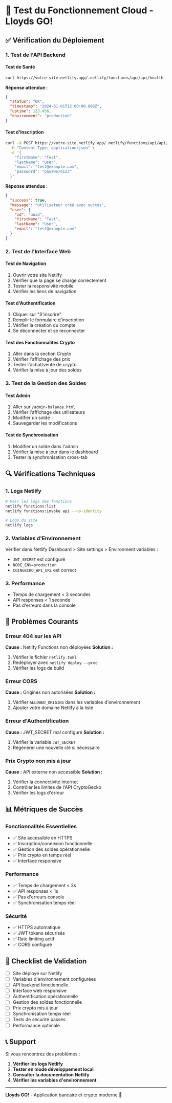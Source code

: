 # 🧪 Test du Fonctionnement Cloud - Lloyds GO!

## ✅ Vérification du Déploiement

### 1. **Test de l'API Backend**

#### Test de Santé
```bash
curl https://votre-site.netlify.app/.netlify/functions/api/api/health
```

**Réponse attendue :**
```json
{
  "status": "OK",
  "timestamp": "2024-01-01T12:00:00.000Z",
  "uptime": 123.456,
  "environment": "production"
}
```

#### Test d'Inscription
```bash
curl -X POST https://votre-site.netlify.app/.netlify/functions/api/api/auth/register \
  -H "Content-Type: application/json" \
  -d '{
    "firstName": "Test",
    "lastName": "User",
    "email": "test@example.com",
    "password": "password123"
  }'
```

**Réponse attendue :**
```json
{
  "success": true,
  "message": "Utilisateur créé avec succès",
  "user": {
    "id": "uuid",
    "firstName": "Test",
    "lastName": "User",
    "email": "test@example.com"
  }
}
```

### 2. **Test de l'Interface Web**

#### Test de Navigation
1. Ouvrir votre site Netlify
2. Vérifier que la page se charge correctement
3. Tester la responsivité mobile
4. Vérifier les liens de navigation

#### Test d'Authentification
1. Cliquer sur "S'inscrire"
2. Remplir le formulaire d'inscription
3. Vérifier la création du compte
4. Se déconnecter et se reconnecter

#### Test des Fonctionnalités Crypto
1. Aller dans la section Crypto
2. Vérifier l'affichage des prix
3. Tester l'achat/vente de crypto
4. Vérifier la mise à jour des soldes

### 3. **Test de la Gestion des Soldes**

#### Test Admin
1. Aller sur `/admin-balance.html`
2. Vérifier l'affichage des utilisateurs
3. Modifier un solde
4. Sauvegarder les modifications

#### Test de Synchronisation
1. Modifier un solde dans l'admin
2. Vérifier la mise à jour dans le dashboard
3. Tester la synchronisation cross-tab

## 🔍 Vérifications Techniques

### 1. **Logs Netlify**
```bash
# Voir les logs des fonctions
netlify functions:list
netlify functions:invoke api --no-identity

# Logs du site
netlify logs
```

### 2. **Variables d'Environnement**
Vérifier dans Netlify Dashboard > Site settings > Environment variables :
- `JWT_SECRET` est configuré
- `NODE_ENV=production`
- `COINGECKO_API_URL` est correct

### 3. **Performance**
- Temps de chargement < 3 secondes
- API responses < 1 seconde
- Pas d'erreurs dans la console

## 🚨 Problèmes Courants

### Erreur 404 sur les API
**Cause :** Netlify Functions non déployées
**Solution :**
1. Vérifier le fichier `netlify.toml`
2. Redéployer avec `netlify deploy --prod`
3. Vérifier les logs de build

### Erreur CORS
**Cause :** Origines non autorisées
**Solution :**
1. Vérifier `ALLOWED_ORIGINS` dans les variables d'environnement
2. Ajouter votre domaine Netlify à la liste

### Erreur d'Authentification
**Cause :** JWT_SECRET mal configuré
**Solution :**
1. Vérifier la variable `JWT_SECRET`
2. Régénérer une nouvelle clé si nécessaire

### Prix Crypto non mis à jour
**Cause :** API externe non accessible
**Solution :**
1. Vérifier la connectivité internet
2. Contrôler les limites de l'API CryptoGecko
3. Vérifier les logs d'erreur

## 📊 Métriques de Succès

### Fonctionnalités Essentielles
- ✅ Site accessible en HTTPS
- ✅ Inscription/connexion fonctionnelle
- ✅ Gestion des soldes opérationnelle
- ✅ Prix crypto en temps réel
- ✅ Interface responsive

### Performance
- ✅ Temps de chargement < 3s
- ✅ API responses < 1s
- ✅ Pas d'erreurs console
- ✅ Synchronisation temps réel

### Sécurité
- ✅ HTTPS automatique
- ✅ JWT tokens sécurisés
- ✅ Rate limiting actif
- ✅ CORS configuré

## 🎯 Checklist de Validation

- [ ] Site déployé sur Netlify
- [ ] Variables d'environnement configurées
- [ ] API backend fonctionnelle
- [ ] Interface web responsive
- [ ] Authentification opérationnelle
- [ ] Gestion des soldes fonctionnelle
- [ ] Prix crypto mis à jour
- [ ] Synchronisation temps réel
- [ ] Tests de sécurité passés
- [ ] Performance optimale

## 📞 Support

Si vous rencontrez des problèmes :

1. **Vérifier les logs Netlify**
2. **Tester en mode développement local**
3. **Consulter la documentation Netlify**
4. **Vérifier les variables d'environnement**

---

**Lloyds GO!** - Application bancaire et crypto moderne 🚀

